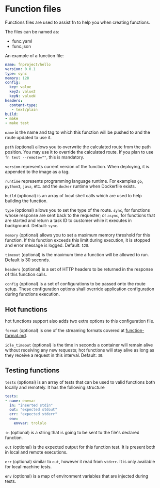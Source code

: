 # Function files

Functions files are used to assist fn to help you when creating functions.

The files can be named as:

- func.yaml
- func.json

An example of a function file:

```yaml
name: fnproject/hello
version: 0.0.1
type: sync
memory: 128
config:
  key: value
  key2: value2
  keyN: valueN
headers:
  content-type:
   - text/plain
build:
- make
- make test
```

`name` is the name and tag to which this function will be pushed to and the
route updated to use it.

`path` (optional) allows you to overwrite the calculated route from the path
position. You may use it to override the calculated route. If you plan to use
`fn test --remote=""`, this is mandatory.

`version` represents current version of the function. When deploying, it is
appended to the image as a tag.

`runtime` represents programming language runtime.  For examples
`go`, `python3`, `java`, etc. 
and the `docker` runtime when Dockerfile exists.

`build` (optional) is an array of local shell calls which are used to help
building the function.

`type` (optional) allows you to set the type of the route. `sync`, for functions
whose response are sent back to the requester; or `async`, for functions that
are started and return a task ID to customer while it executes in background.
Default: `sync`.

`memory` (optional) allows you to set a maximum memory threshold for this
function. If this function exceeds this limit during execution, it is stopped
and error message is logged. Default: `128`.

`timeout` (optional) is the maximum time a function will be allowed to run. Default is 30 seconds. 

`headers` (optional) is a set of HTTP headers to be returned in the response of
this function calls.

`config` (optional) is a set of configurations to be passed onto the route
setup. These configuration options shall override application configuration
during functions execution.

## Hot functions

hot functions support also adds two extra options to this configuration file.

`format` (optional) is one of the streaming formats covered at [function-format.md](function-format.md).

`idle_timeout` (optional) is the time in seconds a container will remain alive without receiving any new requests; 
hot functions will stay alive as long as they receive a request in this interval. Default: `30`. 

## Testing functions

`tests` (optional) is an array of tests that can be used to valid functions both
locally and remotely. It has the following structure

```yaml
tests:
- name: envvar
  in: "inserted stdin"
  out: "expected stdout"
  err: "expected stderr"
  env:
    envvar: trololo
```

`in` (optional) is a string that is going to be sent to the file's declared
function.

`out` (optional) is the expected output for this function test. It is present
both in local and remote executions.

`err` (optional) similar to `out`, however it read from `stderr`. It is only
available for local machine tests.

`env` (optional) is a map of environment variables that are injected during
tests.
